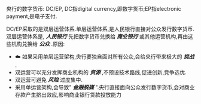 央行的数字货币: DC/EP, DC指digital currency,即数字货币;EP指electronic payment,是电子支付.

DC/EP采取的是双层运营体系.单层运营体系,是人民银行直接对公众发行数字货币.双层运营体系是, ***人民银行*** 先把数字货币兑换给 ***商业银行*** 或其他运营机构,再由这些机构兑换给 ***公众*** .原因:
  * :cloud: 如果采用单层运营架构,央行要独自面对所有公众,会给央行带来极大的 ***挑战*** .
  * 双运营可以充分发挥商业机构的 ***资源*** ,不预设技术路线,促进创新,竞争选优.
  * 双运营可避免 ***风险*** 过度集中.
  * 采用单运营架构,会导致" ***金融脱媒*** ".央行直接面向公众发行数字货币,会对商业存款产生挤出效应,影响商业银行贷款投放能力